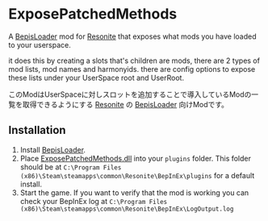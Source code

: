 # ExposePatchedMethods

A [BepisLoader](https://github.com/ResoniteModding/BepisLoader) mod for [Resonite](https://resonite.com/) that exposes what mods you have loaded to your userspace.

it does this by creating a slots that's children are mods, there are 2 types of mod lists, mod names and harmonyids. there are config options to expose these lists under your UserSpace root and UserRoot.

このModはUserSpaceに対しスロットを追加することで導入しているModの一覧を取得できるようにする [Resonite](https://resonite.com/) の [BepisLoader](https://github.com/ResoniteModding/BepisLoader) 向けModです。
## Installation
1. Install [BepisLoader](https://github.com/ResoniteModding/BepisLoader).
1. Place [ExposePatchedMethods.dll](https://github.com/eia485/ExposePatchedMethods/releases/latest/download/ExposePatchedMethods.dll) into your `plugins` folder. This folder should be at `C:\Program Files (x86)\Steam\steamapps\common\Resonite\BepInEx\plugins` for a default install.
1. Start the game. If you want to verify that the mod is working you can check your BepInEx log at `C:\Program Files (x86)\Steam\steamapps\common\Resonite\BepInEx\LogOutput.log`